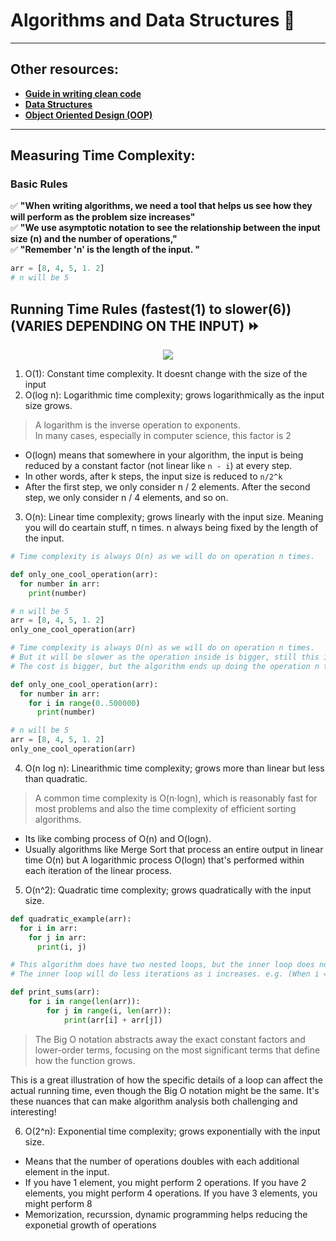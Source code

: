 # Algorithms and Data Structures 🥇
---
## Other resources:
- **[Guide in writing clean code](https://github.com/daniel-enqz/daniel-enqz/tree/main/PROGRAMMING_COURSE💙/👍CLEAN_CODE)** <br>
- **[Data Structures](https://github.com/daniel-enqz/daniel-enqz/tree/main/PROGRAMMING_COURSE💙/DATA_STRUCTURESS)** <br>
- **[Object Oriented Design (OOP)](https://github.com/daniel-enqz/daniel-enqz/tree/main/PROGRAMMING_COURSE💙/🎉%20OBJECT%20ORIENTED%20DESIGN)**
---

## Measuring Time Complexity:
### Basic Rules
✅ **"When writing algorithms, we need a tool that helps us see how they will perform as the problem size increases"** <br>
✅ **"We use asymptotic notation to see the relationship between the input size (n) and the number of operations,"** <br>
✅ **"Remember 'n' is the length of the input. "** <br>

```python
arr = [8, 4, 5, 1. 2]
# n will be 5
```

## Running Time Rules (fastest(1) to slower(6)) (VARIES DEPENDING ON THE INPUT) ⏩
<p align="center">
  <img src="assets/graph.jpeg" />
</p>

1. O(1): Constant time complexity. It doesnt change with the size of the input
2. O(log n): Logarithmic time complexity; grows logarithmically as the input size grows.
> A logarithm is the inverse operation to exponents.<br>
> In many cases, especially in computer science, this factor is 2
- O(logn) means that somewhere in your algorithm, the input is being reduced by a constant factor (not linear like `n - i`) at every step.
- In other words, after k steps, the input size is reduced to `n/2^k`
- After the first step, we only consider n / 2 elements. After the second step, we only consider n / 4 elements, and so on. <br>

3. O(n): Linear time complexity; grows linearly with the input size. Meaning you will do ceartain stuff, n times. n always being fixed by the length of the input.

```python
# Time complexity is always O(n) as we will do on operation n times.

def only_one_cool_operation(arr):
  for number in arr:
    print(number)

# n will be 5
arr = [8, 4, 5, 1. 2]
only_one_cool_operation(arr)
```
```python
# Time complexity is always O(n) as we will do on operation n times.
# But it will be slower as the operation inside is bigger, still this is always 500,000, meaning is fixed.
# The cost is bigger, but the algorithm ends up doing the operation n times, always.

def only_one_cool_operation(arr):
  for number in arr:
    for i in range(0..500000)
      print(number)

# n will be 5
arr = [8, 4, 5, 1. 2]
only_one_cool_operation(arr)
```

4. O(n log n): Linearithmic time complexity; grows more than linear but less than quadratic.
> A common time complexity is O(n⋅logn), which is reasonably fast for most problems and also the time complexity of efficient sorting algorithms.
- Its like combing process of O(n) and O(logn).
- Usually algorithms like Merge Sort that process an entire output in linear time O(n) but A logarithmic process O(logn) that's performed within each iteration of the linear process.

5. O(n^2): Quadratic time complexity; grows quadratically with the input size.

```python
def quadratic_example(arr):
  for i in arr:
    for j in arr:
      print(i, j)
```

```python
# This algorithm does have two nested loops, but the inner loop does not always iterate n times 
# The inner loop will do less iterations as i increases. e.g. (When i = 2, inner loop runs n - 2 times.)

def print_sums(arr):
    for i in range(len(arr)):
        for j in range(i, len(arr)):
            print(arr[i] + arr[j])
```

> The Big O notation abstracts away the exact constant factors and lower-order terms, focusing on the most significant terms that define how the function grows. 

This is a great illustration of how the specific details of a loop can affect the actual running time, even though the Big O notation might be the same. It's these nuances that can make algorithm analysis both challenging and interesting!

6. O(2^n): Exponential time complexity; grows exponentially with the input size.
- Means that the number of operations doubles with each additional element in the input.
- If you have 1 element, you might perform 2 operations. If you have 2 elements, you might perform 4 operations. If you have 3 elements, you might perform 8
- Memorization, recurssion, dynamic programming helps reducing the exponetial growth of operations
